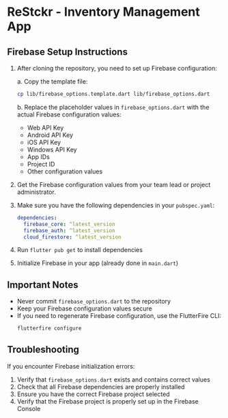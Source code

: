 # ReStckr - Inventory Management App

## Firebase Setup Instructions

1. After cloning the repository, you need to set up Firebase configuration:

   a. Copy the template file:
   ```bash
   cp lib/firebase_options.template.dart lib/firebase_options.dart
   ```

   b. Replace the placeholder values in `firebase_options.dart` with the actual Firebase configuration values:
   - Web API Key
   - Android API Key
   - iOS API Key
   - Windows API Key
   - App IDs
   - Project ID
   - Other configuration values

2. Get the Firebase configuration values from your team lead or project administrator.

3. Make sure you have the following dependencies in your `pubspec.yaml`:
   ```yaml
   dependencies:
     firebase_core: ^latest_version
     firebase_auth: ^latest_version
     cloud_firestore: ^latest_version
   ```

4. Run `flutter pub get` to install dependencies

5. Initialize Firebase in your app (already done in `main.dart`)

## Important Notes
- Never commit `firebase_options.dart` to the repository
- Keep your Firebase configuration values secure
- If you need to regenerate Firebase configuration, use the FlutterFire CLI:
  ```bash
  flutterfire configure
  ```

## Troubleshooting
If you encounter Firebase initialization errors:
1. Verify that `firebase_options.dart` exists and contains correct values
2. Check that all Firebase dependencies are properly installed
3. Ensure you have the correct Firebase project selected
4. Verify that the Firebase project is properly set up in the Firebase Console
